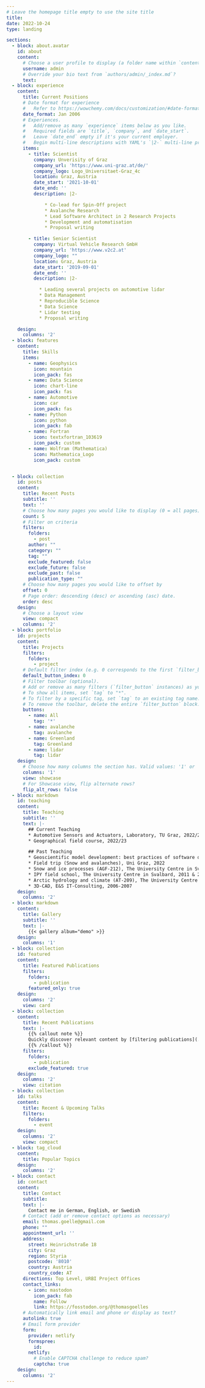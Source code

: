 ```yaml
---
# Leave the homepage title empty to use the site title
title:
date: 2022-10-24
type: landing

sections:
  - block: about.avatar
    id: about
    content:
      # Choose a user profile to display (a folder name within `content/authors/`)
      username: admin
      # Override your bio text from `authors/admin/_index.md`?
      text:
  - block: experience
    content:
      title: Current Positions
      # Date format for experience
      #   Refer to https://wowchemy.com/docs/customization/#date-format
      date_format: Jan 2006
      # Experiences.
      #   Add/remove as many `experience` items below as you like.
      #   Required fields are `title`, `company`, and `date_start`.
      #   Leave `date_end` empty if it's your current employer.
      #   Begin multi-line descriptions with YAML's `|2-` multi-line prefix.
      items:
        - title: Scientist
          company: Unverisity of Graz
          company_url: 'https://www.uni-graz.at/de/'
          company_logo: Logo_Universitaet-Graz_4c
          location: Graz, Austria
          date_start: '2021-10-01'
          date_end: ''
          description: |2-

              * Co-lead for Spin-Off project
              * Avalanche Research
              * Lead Software Architect in 2 Research Projects
              * Development and automatisation
              * Proposal writing

        - title: Senior Scientist
          company: Virtual Vehicle Research GmbH
          company_url: 'https://www.v2c2.at'
          company_logo: ""
          location: Graz, Austria
          date_start: '2019-09-01'
          date_end: ''
          description: |2-

            * Leading several projects on automotive lidar
            * Data Management
            * Reproducible Science
            * Data Science
            * Lidar testing
            * Proposal writing

    design:
      columns: '2'
  - block: features
    content:
      title: Skills
      items:
        - name: Geophysics
          icon: mountain
          icon_pack: fas
        - name: Data Science
          icon: chart-line
          icon_pack: fas
        - name: Automotive
          icon: car
          icon_pack: fas
        - name: Python
          icon: python
          icon_pack: fab
        - name: Fortran
          icon: textxfortran_103619
          icon_pack: custom
        - name: Wolfram (Mathematica)
          icon: Mathematica_Logo
          icon_pack: custom


  - block: collection
    id: posts
    content:
      title: Recent Posts
      subtitle: ''
      text: ''
      # Choose how many pages you would like to display (0 = all pages)
      count: 5
      # Filter on criteria
      filters:
        folders:
          - post
        author: ""
        category: ""
        tag: ""
        exclude_featured: false
        exclude_future: false
        exclude_past: false
        publication_type: ""
      # Choose how many pages you would like to offset by
      offset: 0
      # Page order: descending (desc) or ascending (asc) date.
      order: desc
    design:
      # Choose a layout view
      view: compact
      columns: '2'
  - block: portfolio
    id: projects
    content:
      title: Projects
      filters:
        folders:
          - project
      # Default filter index (e.g. 0 corresponds to the first `filter_button` instance below).
      default_button_index: 0
      # Filter toolbar (optional).
      # Add or remove as many filters (`filter_button` instances) as you like.
      # To show all items, set `tag` to "*".
      # To filter by a specific tag, set `tag` to an existing tag name.
      # To remove the toolbar, delete the entire `filter_button` block.
      buttons:
        - name: All
          tag: '*'
        - name: avalanche
          tag: avalanche
        - name: Greenland
          tag: Greenland
        - name: lidar
          tag: lidar
    design:
      # Choose how many columns the section has. Valid values: '1' or '2'.
      columns: '1'
      view: showcase
      # For Showcase view, flip alternate rows?
      flip_alt_rows: false
  - block: markdown
    id: teaching
    content:
      title: Teaching
      subtitle: ''
      text: |-
        ## Current Teaching
        * Automotive Sensors and Actuators, Laboratory, TU Graz, 2022/23
        * Geographical field course, 2022/23

        ## Past Teaching
        * Geoscientific model development: best practices of software development and an introduction to machine learning, Uni Graz, 2021
        * Field trip (Snow and avalanches), Uni Graz, 2022
        * Snow and ice processes (AGF-212), The University Centre in Svalbard, 2010-2014
        * IPY field school, The University Centre in Svalbard, 2011 & 2012
        * Arctic hydrology and climate (AT-209), The University Centre in Svalbard, 2010
        * 3D-CAD, E&S IT-Consulting, 2006-2007
    design:
      columns: '2'
  - block: markdown
    content:
      title: Gallery
      subtitle: ''
      text: |-
        {{< gallery album="demo" >}}
    design:
      columns: '1'
  - block: collection
    id: featured
    content:
      title: Featured Publications
      filters:
        folders:
          - publication
        featured_only: true
    design:
      columns: '2'
      view: card
  - block: collection
    content:
      title: Recent Publications
      text: |-
        {{% callout note %}}
        Quickly discover relevant content by [filtering publications](./publication/).
        {{% /callout %}}
      filters:
        folders:
          - publication
        exclude_featured: true
    design:
      columns: '2'
      view: citation
  - block: collection
    id: talks
    content:
      title: Recent & Upcoming Talks
      filters:
        folders:
          - event
    design:
      columns: '2'
      view: compact
  - block: tag_cloud
    content:
      title: Popular Topics
    design:
      columns: '2'
  - block: contact
    id: contact
    content:
      title: Contact
      subtitle:
      text: |-
        Contact me in German, English, or Swedish
      # Contact (add or remove contact options as necessary)
      email: thomas.goelle@gmail.com
      phone: ""
      appointment_url: ''
      address:
        street: Heinrichstraße 18
        city: Graz
        region: Styria
        postcode: '8010'
        country: Austria
        country_code: AT
      directions: Top Level, URBI Project Offices
      contact_links:
        - icon: mastodon
          icon_pack: fab
          name: Follow
          link: https://fosstodon.org/@thomasgoelles
      # Automatically link email and phone or display as text?
      autolink: true
      # Email form provider
      form:
        provider: netlify
        formspree:
          id:
        netlify:
          # Enable CAPTCHA challenge to reduce spam?
          captcha: true
    design:
      columns: '2'
---
```


